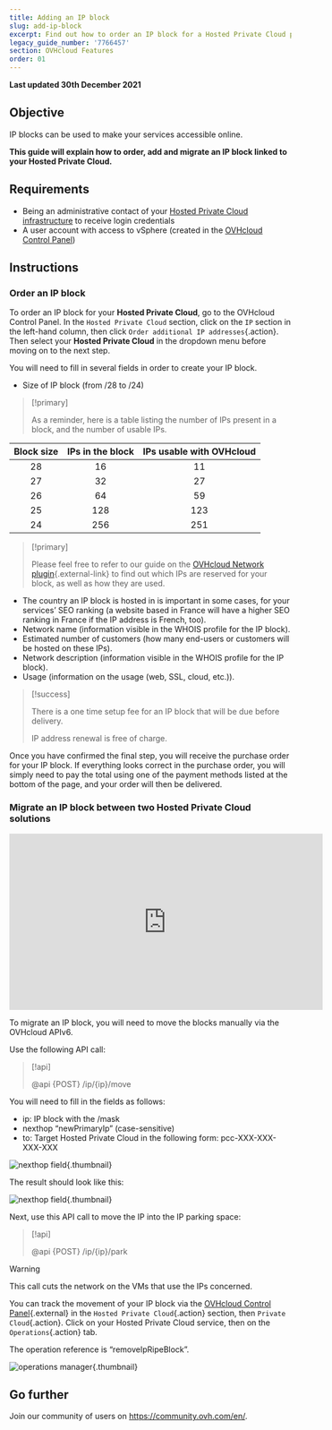 ```yaml
---
title: Adding an IP block
slug: add-ip-block
excerpt: Find out how to order an IP block for a Hosted Private Cloud project
legacy_guide_number: '7766457'
section: OVHcloud Features
order: 01
---
```


**Last updated 30th December 2021**

## Objective

IP blocks can be used to make your services accessible online. 

**This guide will explain how to order, add and migrate an IP block linked to your Hosted Private Cloud.**

## Requirements

- Being an administrative contact of your [Hosted Private Cloud infrastructure](https://www.ovhcloud.com/en-gb/enterprise/products/hosted-private-cloud/) to receive login credentials
- A user account with access to vSphere (created in the [OVHcloud Control Panel](https://www.ovh.com/auth/?action=gotomanager&from=https://www.ovh.co.uk/&ovhSubsidiary=GB))

## Instructions

### Order an IP block

To order an IP block for your **Hosted Private Cloud**, go to the OVHcloud Control Panel. In the `Hosted Private Cloud` section, click on the `IP` section in the left-hand column, then click `Order additional IP addresses`{.action}. Then select your **Hosted Private Cloud** in the dropdown menu before moving on to the next step.


You will need to fill in several fields in order to create your IP block.

- Size of IP block (from /28 to /24)

> [!primary]
>
> As a reminder, here is a table listing the number of IPs present in a block, and the number of usable IPs.
> 

|Block size|IPs in the block|IPs usable with OVHcloud|
|:---:|:---:|:---:|
|28|16|11|
|27|32|27|
|26|64|59|
|25|128|123|
|24|256|251|

> [!primary]
>
> Please feel free to refer to our guide on the [OVHcloud Network plugin](../plugin-ovh-network/){.external-link} to find out which IPs are reserved for your block, as well as how they are used.
>

- The country an IP block is hosted in is important in some cases, for your services’ SEO ranking (a website based in France will have a higher SEO ranking in France if the IP address is French, too).
- Network name (information visible in the WHOIS profile for the IP block).
- Estimated number of customers (how many end-users or customers will be hosted on these IPs).
- Network description (information visible in the WHOIS profile for the IP block).
- Usage (information on the usage (web, SSL, cloud, etc.)).

> [!success]
>
> There is a one time setup fee for an IP block that will be due before delivery.
>  
> IP address renewal is free of charge.
>

Once you have confirmed the final step, you will receive the purchase order for your IP block. If everything looks correct in the purchase order, you will simply need to pay the total using one of the payment methods listed at the bottom of the page, and your order will then be delivered.

### Migrate an IP block between two Hosted Private Cloud solutions

<iframe width="560" height="315" src="https://www.youtube-nocookie.com/embed/Gemao3Fd7rI" frameborder="0" allow="accelerometer; autoplay; clipboard-write; encrypted-media; gyroscope; picture-in-picture" allowfullscreen></iframe>

To migrate an IP block, you will need to move the blocks manually via the OVHcloud APIv6.

Use the following API call:

> [!api]
>
> @api {POST} /ip/{ip}/move
> 

You will need to fill in the fields as follows:

- ip: IP block with the /mask
- nexthop “newPrimaryIp” (case-sensitive)
- to: Target Hosted Private Cloud in the following form: pcc-XXX-XXX-XXX-XXX

![nexthop field](images/move-api.png){.thumbnail}


The result should look like this:

![nexthop field](images/api-result.png){.thumbnail}

Next, use this API call to move the IP into the IP parking space:

> [!api]
>
> @api {POST} /ip/{ip}/park
> 

> [!warning]
>
> This call cuts the network on the VMs that use the IPs concerned.
>

You can track the movement of your IP block via the [OVHcloud Control Panel](https://www.ovh.com/auth/?action=gotomanager&from=https://www.ovh.co.uk/&ovhSubsidiary=GB){.external} in the `Hosted Private Cloud`{.action} section, then `Private Cloud`{.action}. Click on your Hosted Private Cloud service, then on the `Operations`{.action} tab.

The operation reference is “removeIpRipeBlock”.

![operations manager](images/operations.png){.thumbnail}

## Go further

Join our community of users on <https://community.ovh.com/en/>.

